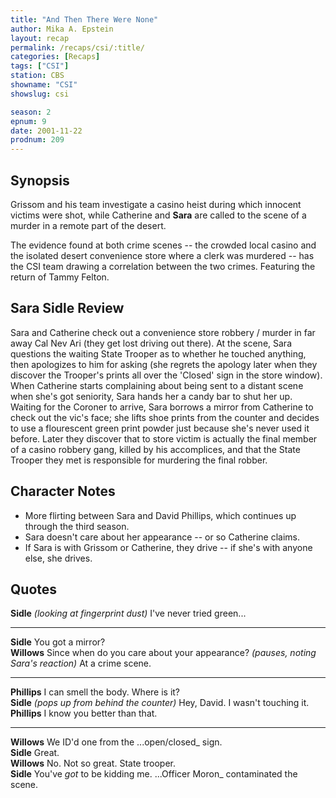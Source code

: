 ```yaml
---
title: "And Then There Were None"
author: Mika A. Epstein
layout: recap
permalink: /recaps/csi/:title/
categories: [Recaps]
tags: ["CSI"]
station: CBS
showname: "CSI"
showslug: csi

season: 2
epnum: 9
date: 2001-11-22
prodnum: 209  
---
```


## Synopsis

Grissom and his team investigate a casino heist during which innocent victims were shot, while Catherine and **Sara** are called to the scene of a murder in a remote part of the desert.

The evidence found at both crime scenes -- the crowded local casino and the isolated desert convenience store where a clerk was murdered -- has the CSI team drawing a correlation between the two crimes. Featuring the return of Tammy Felton.

## Sara Sidle Review

Sara and Catherine check out a convenience store robbery / murder in far away Cal Nev Ari (they get lost driving out there). At the scene, Sara questions the waiting State Trooper as to whether he touched anything, then apologizes to him for asking (she regrets the apology later when they discover the Trooper's prints all over the 'Closed' sign in the store window). When Catherine starts complaining about being sent to a distant scene when she's got seniority, Sara hands her a candy bar to shut her up. Waiting for the Coroner to arrive, Sara borrows a mirror from Catherine to check out the vic's face; she lifts shoe prints from the counter and decides to use a flourescent green print powder just because she's never used it before. Later they discover that to store victim is actually the final member of a casino robbery gang, killed by his accomplices, and that the State Trooper they met is responsible for murdering the final robber.

## Character Notes

* More flirting between Sara and David Phillips, which continues up through the third season.  
* Sara doesn't care about her appearance -- or so Catherine claims.  
* If Sara is with Grissom or Catherine, they drive -- if she's with anyone else, she drives.

## Quotes

**Sidle** _(looking at fingerprint dust)_ I've never tried green...  

- - -

**Sidle** You got a mirror?  
**Willows** Since when do you care about your appearance? _(pauses, noting Sara's reaction)_ At a crime scene.  

- - -

**Phillips** I can smell the body. Where is it?  
**Sidle** _(pops up from behind the counter)_ Hey, David. I wasn't touching it.  
**Phillips** I know you better than that.  

- - -

**Willows** We ID'd one from the ...open/closed_ sign.  
**Sidle** Great.  
**Willows** No. Not so great. State trooper.  
**Sidle** You've _got_ to be kidding me. ...Officer Moron_ contaminated the scene.

